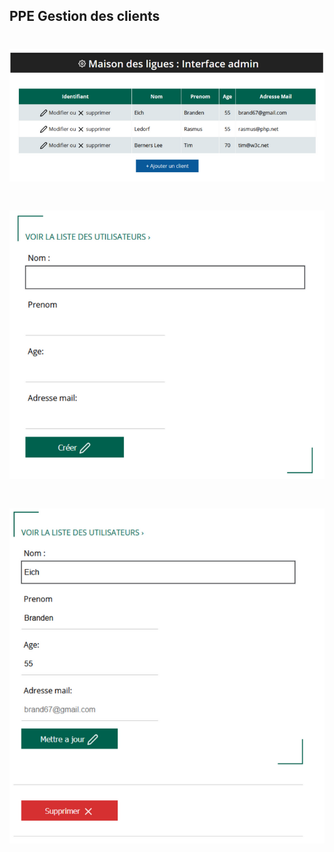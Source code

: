 ## PPE Gestion des clients
# ![Getting Started](./asset/maison_des_ligues.png)
# ![Getting Started](./asset/addClient.png)
# ![Getting Started](./asset/update.png)